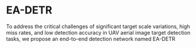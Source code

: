 # EA-DETR
To address the critical challenges of significant target scale variations, high miss rates, and low detection accuracy in UAV aerial image target detection tasks, we propose an end-to-end detection network named EA-DETR
